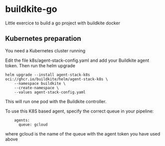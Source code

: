 # buildkite-go
Little exercice to build a go project with buildkite docker


## Kubernetes preparation

You need a Kubernetes cluster running

Edit the file k8s/agent-stack-config.yaml and add your Buildkite agent token.
Then run the helm upgrade

```
helm upgrade --install agent-stack-k8s oci://ghcr.io/buildkite/helm/agent-stack-k8s \
    --namespace buildkite \
    --create-namespace \
    --values agent-stack-config.yaml
```

This will run one pod with the Buildkite controller.

To use this K8S based agent, specify the correct queue in your pipeline:

```
    agents:
      queue: gcloud
```

where gcloud is the name of the queue with the agent token you have used above